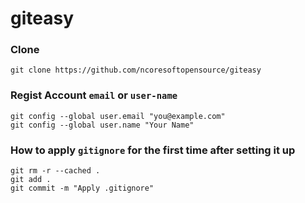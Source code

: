 # giteasy

### Clone
```git
git clone https://github.com/ncoresoftopensource/giteasy
```

### Regist Account `email` or `user-name`
```
git config --global user.email "you@example.com"
git config --global user.name "Your Name"
```


### How to apply `gitignore` for the first time after setting it up
```git
git rm -r --cached .
git add .
git commit -m "Apply .gitignore"
```
